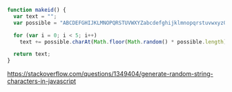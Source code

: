 ```javascript
function makeid() {
  var text = "";
  var possible = "ABCDEFGHIJKLMNOPQRSTUVWXYZabcdefghijklmnopqrstuvwxyz0123456789";

  for (var i = 0; i < 5; i++)
    text += possible.charAt(Math.floor(Math.random() * possible.length));

  return text;
}
```

https://stackoverflow.com/questions/1349404/generate-random-string-characters-in-javascript
